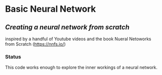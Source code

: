 # Basic Neural Network

## _Creating a neural network from scratch_

inspired by a handful of Youtube videos and the book Nueral Netoworks from Scratch (https://nnfs.io/)

### Status

This code works enough to explore the inner workings of a neural network.
